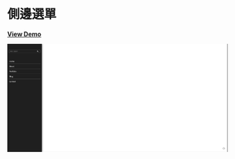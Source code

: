 # 側邊選單

[**View Demo**](https://hwahii.github.io/27LayoutPractices/013-side-menu/)

![Side menu](https://raw.githubusercontent.com/hwahii/27LayoutPractices/master/screenshots/screencast-013.gif)